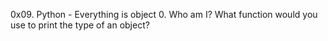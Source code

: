 0x09. Python - Everything is object
0. Who am I?
What function would you use to print the type of an object?

